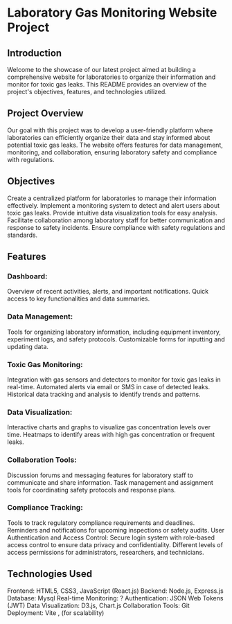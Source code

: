 
# Laboratory Gas Monitoring Website Project
## Introduction
Welcome to the showcase of our latest project aimed at building a comprehensive website for laboratories to organize their information and monitor for toxic gas leaks. This README provides an overview of the project's objectives, features, and technologies utilized.

## Project Overview
Our goal with this project was to develop a user-friendly platform where laboratories can efficiently organize their data and stay informed about potential toxic gas leaks. The website offers features for data management, monitoring, and collaboration, ensuring laboratory safety and compliance with regulations.

## Objectives
Create a centralized platform for laboratories to manage their information effectively.
Implement a monitoring system to detect and alert users about toxic gas leaks.
Provide intuitive data visualization tools for easy analysis.
Facilitate collaboration among laboratory staff for better communication and response to safety incidents.
Ensure compliance with safety regulations and standards.
## Features
### Dashboard:
Overview of recent activities, alerts, and important notifications.
Quick access to key functionalities and data summaries.
### Data Management:
Tools for organizing laboratory information, including equipment inventory, experiment logs, and safety protocols.
Customizable forms for inputting and updating data.
### Toxic Gas Monitoring:
Integration with gas sensors and detectors to monitor for toxic gas leaks in real-time.
Automated alerts via email or SMS in case of detected leaks.
Historical data tracking and analysis to identify trends and patterns.
### Data Visualization:
Interactive charts and graphs to visualize gas concentration levels over time.
Heatmaps to identify areas with high gas concentration or frequent leaks.
### Collaboration Tools:
Discussion forums and messaging features for laboratory staff to communicate and share information.
Task management and assignment tools for coordinating safety protocols and response plans.
### Compliance Tracking:
Tools to track regulatory compliance requirements and deadlines.
Reminders and notifications for upcoming inspections or safety audits.
User Authentication and Access Control:
Secure login system with role-based access control to ensure data privacy and confidentiality.
Different levels of access permissions for administrators, researchers, and technicians.
## Technologies Used
Frontend: HTML5, CSS3, JavaScript (React.js)
Backend: Node.js, Express.js
Database: Mysql
Real-time Monitoring: ?
Authentication: JSON Web Tokens (JWT)
Data Visualization: D3.js, Chart.js
Collaboration Tools: Git
Deployment: Vite , (for scalability)

